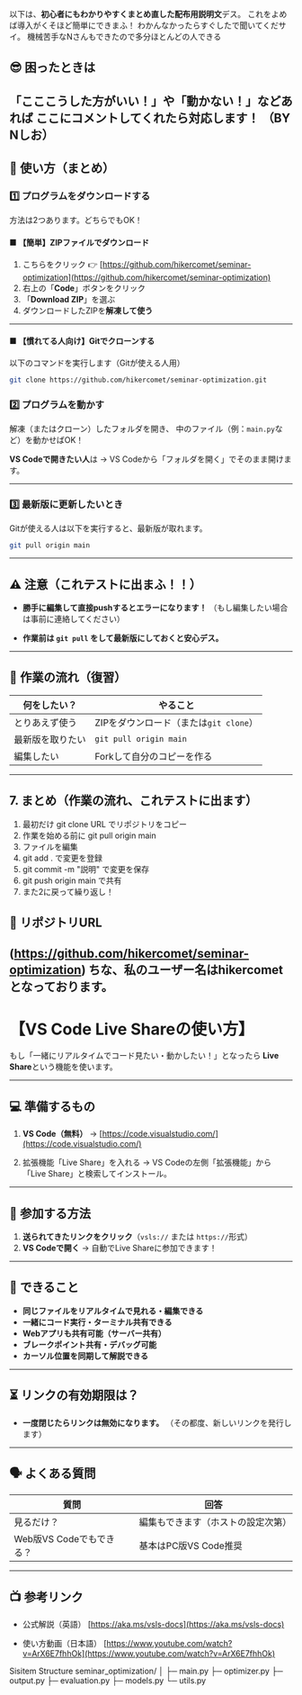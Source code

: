 以下は、**初心者にもわかりやすくまとめ直した配布用説明文**デス。
これをよめば導入がくそほど簡単にできまふ！
わかんなかったらすぐしたで聞いてくだサイ。
機械苦手なNさんもできたので多分ほとんどの人できる

## 😎 **困ったときは**
「こここうした方がいい！」や「動かない！」などあれば
**ここにコメントしてくれたら対応します！**
（BY Nしお）
---


## 🔧 **使い方（まとめ）**

### 1️⃣ プログラムをダウンロードする

方法は2つあります。どちらでもOK！

#### ■ 【簡単】ZIPファイルでダウンロード
1. こちらをクリック
   👉 [https://github.com/hikercomet/seminar-optimization](https://github.com/hikercomet/seminar-optimization)
2. 右上の「**Code**」ボタンをクリック
3. 「**Download ZIP**」を選ぶ
4. ダウンロードしたZIPを**解凍して使う**

---

#### ■ 【慣れてる人向け】Gitでクローンする
以下のコマンドを実行します（Gitが使える人用）

```bash
git clone https://github.com/hikercomet/seminar-optimization.git
```



### 2️⃣ プログラムを動かす
解凍（またはクローン）したフォルダを開き、
中のファイル（例：`main.py`など）を動かせばOK！

**VS Codeで開きたい人**は
→ VS Codeから「フォルダを開く」でそのまま開けます。

---

### 3️⃣ 最新版に更新したいとき
Gitが使える人は以下を実行すると、最新版が取れます。

```bash
git pull origin main
```
---

## ⚠️ **注意（これテストに出まふ！！）**

* **勝手に編集して直接pushするとエラーになります！**
  （もし編集したい場合は事前に連絡してください）

* **作業前は `git pull` をして最新版にしておくと安心デス。**

---

## 📝 **作業の流れ（復習）**

| 何をしたい？   | やること                      　　  |
| ------------- | ---------------------------------- |
| とりあえず使う | ZIPをダウンロード（または`git clone`）|
| 最新版を取りたい| `git pull origin main`             |       
| 編集したい     | Forkして自分のコピーを作る           |

---
## 7. まとめ（作業の流れ、これテストに出ます）

1. 最初だけ git clone URL でリポジトリをコピー
2. 作業を始める前に git pull origin main
3. ファイルを編集
4. git add . で変更を登録
5. git commit -m "説明" で変更を保存
6. git push origin main で共有
7. また2に戻って繰り返し！

## 🔗 **リポジトリURL**
(https://github.com/hikercomet/seminar-optimization)
ちな、私のユーザー名はhikercometとなっております。
---


# 【VS Code Live Shareの使い方】
もし「一緒にリアルタイムでコード見たい・動かしたい！」となったら
**Live Share**という機能を使います。

---

## 💻 **準備するもの**

1. **VS Code（無料）**
   → [https://code.visualstudio.com/](https://code.visualstudio.com/)

2. 拡張機能「Live Share」を入れる
   → VS Codeの左側「拡張機能」から「Live Share」と検索してインストール。

---

## 🚪 **参加する方法**

1. **送られてきたリンクをクリック**（`vsls://` または `https://`形式）
2. **VS Codeで開く** → 自動でLive Shareに参加できます！

---

## 👀 **できること**

* **同じファイルをリアルタイムで見れる・編集できる**
* **一緒にコード実行・ターミナル共有できる**
* **Webアプリも共有可能（サーバー共有）**
* **ブレークポイント共有・デバッグ可能**
* **カーソル位置を同期して解説できる**

---

## ⏳ **リンクの有効期限は？**

* **一度閉じたらリンクは無効になります。**
  （その都度、新しいリンクを発行します）

---

## 🗣️ **よくある質問**

| 質問                   | 回答                            |
| ---------------------- | ------------------------------ |
| 見るだけ？              | 編集もできます（ホストの設定次第）|
| Web版VS Codeでもできる？ | 基本はPC版VS Code推奨           |



---

## 📺 **参考リンク**

* 公式解説（英語）
  [https://aka.ms/vsls-docs](https://aka.ms/vsls-docs)

* 使い方動画（日本語）
  [https://www.youtube.com/watch?v=ArX6E7fhhOk](https://www.youtube.com/watch?v=ArX6E7fhhOk)

Sisitem Structure
seminar_optimization/
│
├─ main.py
├─ optimizer.py
├─ output.py
├─ evaluation.py
├─ models.py
└─ utils.py